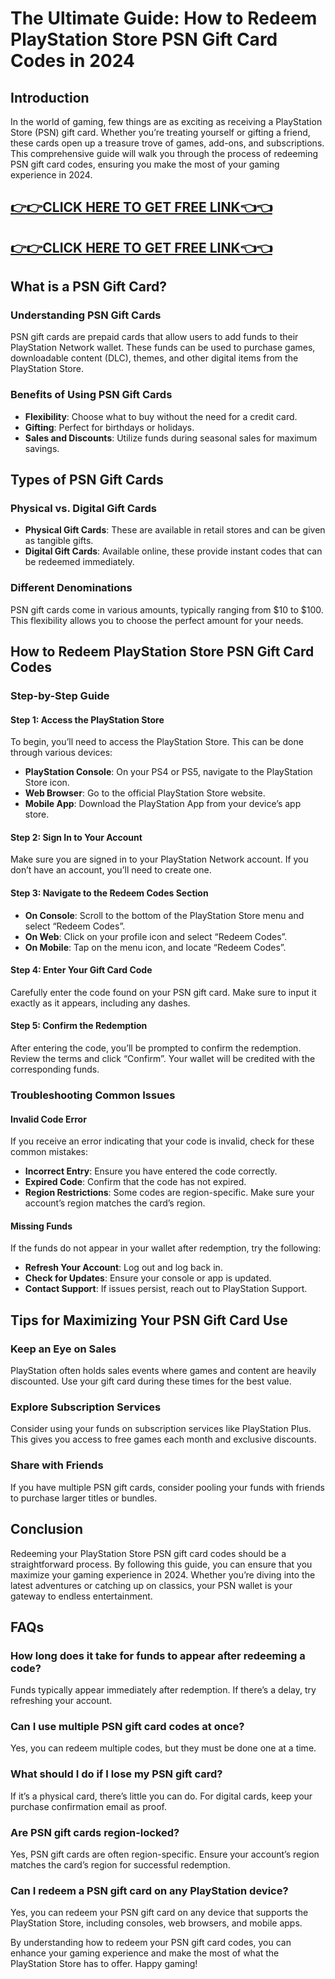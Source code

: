 # The Ultimate Guide: How to Redeem PlayStation Store PSN Gift Card Codes in 2024

## Introduction

In the world of gaming, few things are as exciting as receiving a PlayStation Store (PSN) gift card. Whether you’re treating yourself or gifting a friend, these cards open up a treasure trove of games, add-ons, and subscriptions. This comprehensive guide will walk you through the process of redeeming PSN gift card codes, ensuring you make the most of your gaming experience in 2024. 

[👉👉CLICK HERE TO GET FREE LINK👈👈](https://todaylink.site/freegiftcard/)
--
[👉👉CLICK HERE TO GET FREE LINK👈👈](https://todaylink.site/freegiftcard/)
--


## What is a PSN Gift Card?

### Understanding PSN Gift Cards

PSN gift cards are prepaid cards that allow users to add funds to their PlayStation Network wallet. These funds can be used to purchase games, downloadable content (DLC), themes, and other digital items from the PlayStation Store. 

### Benefits of Using PSN Gift Cards

- **Flexibility**: Choose what to buy without the need for a credit card.
- **Gifting**: Perfect for birthdays or holidays.
- **Sales and Discounts**: Utilize funds during seasonal sales for maximum savings.

## Types of PSN Gift Cards

### Physical vs. Digital Gift Cards

- **Physical Gift Cards**: These are available in retail stores and can be given as tangible gifts.
- **Digital Gift Cards**: Available online, these provide instant codes that can be redeemed immediately.

### Different Denominations

PSN gift cards come in various amounts, typically ranging from $10 to $100. This flexibility allows you to choose the perfect amount for your needs.

## How to Redeem PlayStation Store PSN Gift Card Codes

### Step-by-Step Guide

#### Step 1: Access the PlayStation Store

To begin, you’ll need to access the PlayStation Store. This can be done through various devices:

- **PlayStation Console**: On your PS4 or PS5, navigate to the PlayStation Store icon.
- **Web Browser**: Go to the official PlayStation Store website.
- **Mobile App**: Download the PlayStation App from your device’s app store.

#### Step 2: Sign In to Your Account

Make sure you are signed in to your PlayStation Network account. If you don’t have an account, you’ll need to create one.

#### Step 3: Navigate to the Redeem Codes Section

- **On Console**: Scroll to the bottom of the PlayStation Store menu and select “Redeem Codes”.
- **On Web**: Click on your profile icon and select “Redeem Codes”.
- **On Mobile**: Tap on the menu icon, and locate “Redeem Codes”.

#### Step 4: Enter Your Gift Card Code

Carefully enter the code found on your PSN gift card. Make sure to input it exactly as it appears, including any dashes.

#### Step 5: Confirm the Redemption

After entering the code, you’ll be prompted to confirm the redemption. Review the terms and click “Confirm”. Your wallet will be credited with the corresponding funds.

### Troubleshooting Common Issues

#### Invalid Code Error

If you receive an error indicating that your code is invalid, check for these common mistakes:

- **Incorrect Entry**: Ensure you have entered the code correctly.
- **Expired Code**: Confirm that the code has not expired.
- **Region Restrictions**: Some codes are region-specific. Make sure your account’s region matches the card’s region.

#### Missing Funds

If the funds do not appear in your wallet after redemption, try the following:

- **Refresh Your Account**: Log out and log back in.
- **Check for Updates**: Ensure your console or app is updated.
- **Contact Support**: If issues persist, reach out to PlayStation Support.

## Tips for Maximizing Your PSN Gift Card Use

### Keep an Eye on Sales

PlayStation often holds sales events where games and content are heavily discounted. Use your gift card during these times for the best value.

### Explore Subscription Services

Consider using your funds on subscription services like PlayStation Plus. This gives you access to free games each month and exclusive discounts.

### Share with Friends

If you have multiple PSN gift cards, consider pooling your funds with friends to purchase larger titles or bundles.

## Conclusion

Redeeming your PlayStation Store PSN gift card codes should be a straightforward process. By following this guide, you can ensure that you maximize your gaming experience in 2024. Whether you’re diving into the latest adventures or catching up on classics, your PSN wallet is your gateway to endless entertainment.

## FAQs

### How long does it take for funds to appear after redeeming a code?

Funds typically appear immediately after redemption. If there’s a delay, try refreshing your account.

### Can I use multiple PSN gift card codes at once?

Yes, you can redeem multiple codes, but they must be done one at a time.

### What should I do if I lose my PSN gift card?

If it’s a physical card, there’s little you can do. For digital cards, keep your purchase confirmation email as proof.

### Are PSN gift cards region-locked?

Yes, PSN gift cards are often region-specific. Ensure your account’s region matches the card’s region for successful redemption.

### Can I redeem a PSN gift card on any PlayStation device?

Yes, you can redeem your PSN gift card on any device that supports the PlayStation Store, including consoles, web browsers, and mobile apps.

By understanding how to redeem your PSN gift card codes, you can enhance your gaming experience and make the most of what the PlayStation Store has to offer. Happy gaming!
